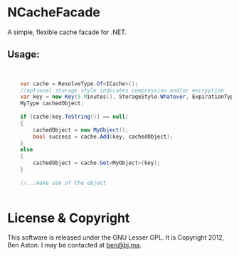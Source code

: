 NCacheFacade
=====

A simple, flexible cache facade for .NET.

Usage:
--------

```C#

	
	var cache = ResolveType.Of<ICache>(); 	
	//optional storage style indicates compression and/or encryption
	var key = new Key(5.Minutes(), StorageStyle.Whatever, ExpirationType.Whatever, "unique-name");
	MyType cachedObject;
	
	if (cache[key.ToString()] == null)
	{
		cachedObject = new MyObject();
		bool success = cache.Add(key, cachedObject);
	}
	else
	{
		cachedObject = cache.Get<MyObject>(key);
	}
	
	//...make use of the object
	
```

License & Copyright
=====

This software is released under the GNU Lesser GPL. It is Copyright 2012, Ben Aston. I may be contacted at ben@bj.ma.